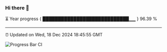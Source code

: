 ### Hi there 👋

⏳ Year progress { ████████████████████████████▁▁ } 96.39 %

---

⏰ Updated on Wed, 18 Dec 2024 18:45:55 GMT

![Progress Bar CI](https://github.com/IshwaranRudhara/GIT-ACTION/workflows/Progress%20Bar%20CI/badge.svg)
